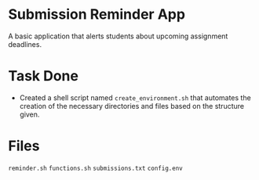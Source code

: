 # Submission Reminder App
A basic application that alerts students about upcoming assignment deadlines.

# Task Done
- Created a shell script named ```create_environment.sh```  that automates the creation of the necessary directories and files based on the structure given.

# Files
```reminder.sh``` 
```functions.sh```
```submissions.txt```
```config.env```
